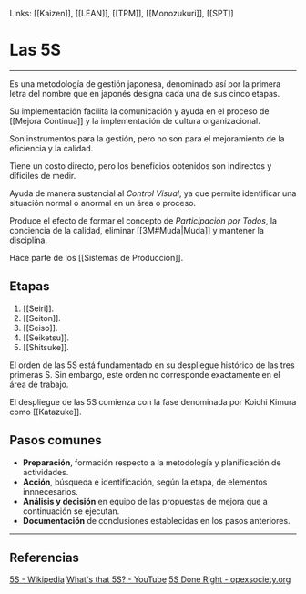 Links: [[Kaizen]], [[LEAN]], [[TPM]], [[Monozukuri]], [[SPT]]

# Las 5S
---

Es una metodología de gestión japonesa, denominado así por la primera letra del nombre que en japonés designa cada una de sus cinco etapas.

Su implementación facilita la comunicación y ayuda en el proceso de [[Mejora Continua]] y la implementación de cultura organizacional.

Son instrumentos para la gestión, pero no son para el mejoramiento de la eficiencia y la calidad.

Tiene un costo directo, pero los beneficios obtenidos son indirectos y díficiles de medir.

Ayuda de manera sustancial al *Control Visual*, ya que permite identificar una situación normal o anormal en un área o proceso.

Produce el efecto de formar el concepto de *Participación por Todos*, la conciencia de la calidad, eliminar [[3M#Muda|Muda]] y mantener la disciplina.

Hace parte de los [[Sistemas de Producción]].

## Etapas
1. [[Seiri]].
2. [[Seiton]].
3. [[Seiso]].
4. [[Seiketsu]].
5. [[Shitsuke]].

El orden de las 5S está fundamentado en su despliegue histórico de las tres primeras S. Sin embargo, este orden no corresponde exactamente en el área de trabajo.

El despliegue de las 5S comienza con la fase denominada por Koichi Kimura como [[Katazuke]].

## Pasos comunes

- **Preparación**, formación respecto a la metodología y planificación de actividades.
- **Acción**, búsqueda e identificación, según la etapa, de elementos innnecesarios.
- **Análisis y decisión** en equipo de las propuestas de mejora que a continuación se ejecutan.
- **Documentación** de conclusiones establecidas en los pasos anteriores.

---

## Referencias
[5S - Wikipedia](https://es.wikipedia.org/wiki/5S)
[What's that 5S? - YouTube](https://www.youtube.com/watch?v=Pu7HIeQveIY&t=206s)
[5S Done Right - opexsociety.org](https://opexsociety.org/body-of-knowledge/5s-done-right/)